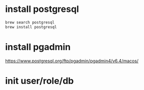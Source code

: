 # install postgresql

```bash
brew search postgresql
brew install postgresql
```


# install pgadmin

https://www.postgresql.org/ftp/pgadmin/pgadmin4/v6.4/macos/

# init user/role/db

